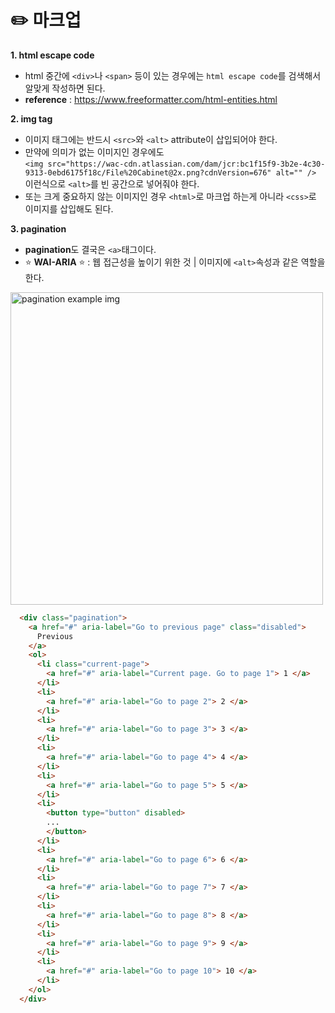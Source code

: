 # ✏️ 마크업

<strong> 1. html escape code</strong>
- html 중간에 `<div>`나 `<span>` 등이 있는 경우에는 `html escape code`를 검색해서 알맞게 작성하면 된다.
- <strong>reference</strong> : https://www.freeformatter.com/html-entities.html

<strong> 2. img tag</strong>

- 이미지 태그에는 반드시 `<src>`와 `<alt>` attribute이 삽입되어야 한다.
- 만약에 의미가 없는 이미지인 경우에도<br />
`<img src="https://wac-cdn.atlassian.com/dam/jcr:bc1f15f9-3b2e-4c30-9313-0ebd6175f18c/File%20Cabinet@2x.png?cdnVersion=676" alt="" />` 이런식으로 `<alt>`를 빈 공간으로 넣어줘야 한다.
- 또는 크게 중요하지 않는 이미지인 경우 `<html>`로 마크업 하는게 아니라 `<css>`로 이미지를 삽입해도 된다.

<strong> 3. pagination</strong>

- <strong>pagination</strong>도 결국은 `<a>`태그이다.
- ⭐️ <strong>WAI-ARIA</strong> ⭐️  : 웹 접근성을 높이기 위한 것 | 이미지에 `<alt>`속성과 같은 역할을 한다.

<img width="500" alt="pagination example img" src="https://github.com/user-attachments/assets/bfe176d4-ff95-4559-a60d-aa2cbf58cf2e" />

```html
  <div class="pagination">
    <a href="#" aria-label="Go to previous page" class="disabled">
      Previous
    </a>
    <ol>
      <li class="current-page">
        <a href="#" aria-label="Current page. Go to page 1"> 1 </a>
      </li>
      <li>
        <a href="#" aria-label="Go to page 2"> 2 </a>
      </li>
      <li>
        <a href="#" aria-label="Go to page 3"> 3 </a>
      </li>
      <li>
        <a href="#" aria-label="Go to page 4"> 4 </a>
      </li>
      <li>
        <a href="#" aria-label="Go to page 5"> 5 </a>
      </li>
      <li>
        <button type="button" disabled>
        ...
        </button>
      </li>
      <li>
        <a href="#" aria-label="Go to page 6"> 6 </a>
      </li>
      <li>
        <a href="#" aria-label="Go to page 7"> 7 </a>
      </li>
      <li>
        <a href="#" aria-label="Go to page 8"> 8 </a>
      </li>
      <li>
        <a href="#" aria-label="Go to page 9"> 9 </a>
      </li>
      <li>
        <a href="#" aria-label="Go to page 10"> 10 </a>
      </li>
    </ol>
  </div>
```

